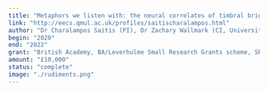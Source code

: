 ```yaml
---
title: "Metaphors we listen with: the neural correlates of timbral brightness investigated by pitch-timbre interference and fMRI"
link: "http://eecs.qmul.ac.uk/profiles/saitischaralampos.html"
author: "Dr Charalampos Saitis (PI), Dr Zachary Wallmark (CI, University of Oregon, US)"
begin: "2020"
end: "2022"
grant: "British Academy, BA/Leverhulme Small Research Grants scheme, SRG1920/101673"
amount: "£10,000"
status: "complete"
image: "./rudiments.png"
---
```

